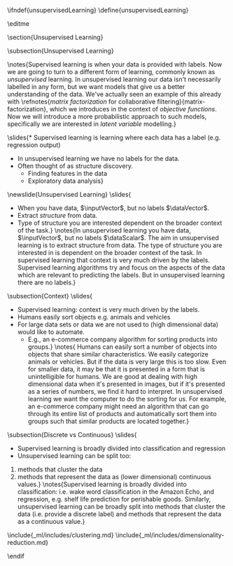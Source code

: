 \ifndef{unsupervisedLearning}
\define{unsupervisedLearning}

\editme

\section{Unsupervised Learning}

\subsection{Unsupervised Learning}

\notes{Supervised learning is when your data is provided with
labels. Now we are going to turn to a different form of learning,
commonly known as *unsupervised* learning.  In unsupervised learning
our data isn't necessarily labelled in any form, but we want models
that give us a better understanding of the data. We've actually seen
an example of this already with \refnotes{*matrix factorization* for
collaborative filtering}{matrix-factorization}, which we introduces in
the context of *objective functions*. Now we will introduce a more
probabilistic approach to such models, specifically we are interested
in *latent variable* modelling.}

\slides{* Supervised learning is learning where each data has a label (e.g. regression output)
* In unsupervised learning we have no labels for the data.
* Often thought of as structure discovery.
  * Finding features in the data
  * Exploratory data analysis}

\newslide{Unsupervised Learning}
\slides{
* When you have data, $\inputVector$, but no labels $\dataVector$.
* Extract *structure* from data.
* Type of structure you are interested dependent on the broader context of the task.}
\notes{In unsupervised learning you have data, $\inputVector$, but no labels $\dataScalar$. The aim in unsupervised learning is to extract structure from data. The type of structure you are interested in is dependent on the broader context of the task. In supervised learning that context is very much driven by the labels. Supervised learning algorithms try and focus on the aspects of the data which are relevant to predicting the labels. But in unsupervised learning there are no labels.} 

\subsection{Context}
\slides{
* Supervised learning:  context is very much driven by the labels.
* Humans easily sort objects  e.g. animals and vehicles
* For large data sets or data we are not used to (high dimensional data) would like to automate.
    * E.g., an e-commerce company algorithm for sorting products into groups.}
\notes{
Humans can easily sort a number of objects into objects that share similar characteristics. We easily categorize animals or vehicles. But if the data is very large this is too slow. Even for smaller data, it may be that it is presented in a form that is unintelligible for humans. We are good at dealing with high dimensional data when it's presented in images, but if it's presented as a series of numbers, we find it hard to interpret. In unsupervised learning we want the computer to do the sorting for us. For example, an e-commerce company might need an algorithm that can go through its entire list of products and automatically sort them into groups such that similar products are located together.}

\subsection{Discrete vs Continuous}
\slides{
* Supervised learning is broadly divided into classification and regression
* Unsupervised learning can be split too:

1. methods that cluster the data
2. methods that represent the data as (lower dimensional) continuous values.}
\notes{Supervised learning is broadly divided into classification: i.e. wake word classification in the Amazon Echo, and regression, e.g. shelf life prediction for perishable goods.  Similarly, unsupervised learning can be broadly split into methods that cluster the data (i.e. provide a discrete label) and methods that represent the data as a continuous value.}


\include{_ml/includes/clustering.md}
\include{_ml/includes/dimensionality-reduction.md}

\endif

